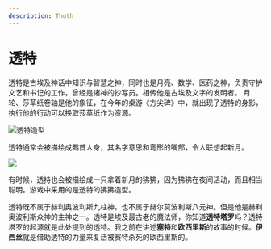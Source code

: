 ```yaml
---
description: Thoth
---
```


# 透特

透特是古埃及神话中知识与智慧之神，同时也是月亮、数学、医药之神，负责守护文艺和书记的工作，曾经是诸神的抄写员。相传他是古埃及文字的发明者。 月轮、莎草纸卷轴是他的象征，在今年的桌游《方尖碑》中，就出现了透特的身影，执行他的行动可以换取莎草纸作为资源。

![&#x900F;&#x7279;&#x9020;&#x578B;](https://pic4.zhimg.com/80/v2-ec56937b08c19a25a7d2272eb33fdf83_1440w.jpg)

透特通常会被描绘成鹮首人身，其名字意思和弯形的嘴部，令人联想起新月。

![](https://pic2.zhimg.com/80/v2-94c61b5394d7e583e71acc2a3f06f8e1_1440w.jpg)

有时候，透持也会被描绘成一只拿着新月的狒狒，因为狒狒在夜间活动，而且相当聪明。游戏中采用的是透特的狒狒造型。

透特既不属于赫利奥波利斯九柱神，也不属于赫尔莫波利斯八元神。但是他是赫利奥波利斯众神的主神之一。透特是埃及最古老的魔法师，你知道**透特塔罗**吗？透特塔罗的起源就是此处提到的透特。我之前在讲述**塞特**和**欧西里斯**的故事的时候。**伊西丝**就是借助透特的力量来复活被赛特杀死的欧西里斯的。

